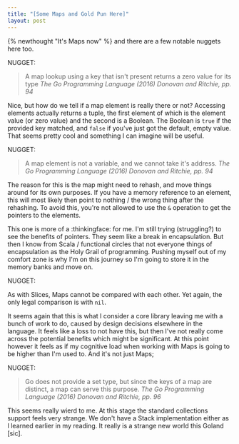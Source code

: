 ```yaml
---
title: "[Some Maps and Gold Pun Here]"
layout: post
---
```

{% newthought "It's Maps now" %} and there are a few notable nuggets here too.

NUGGET:

> A map lookup using a key that isn't present returns a zero value for its type <cite>The Go Programming Language (2016) Donovan and Ritchie, pp. 94</cite>

Nice, but how do we tell if a map element is really there or not?  Accessing elements actually returns a tuple, the first element of which is the element value (or zero value) and the second is a Boolean.  The Boolean is `true` if the provided key matched, and `false` if you've just got the default, empty value.  That seems pretty cool and something I can imagine will be useful.

NUGGET:

> A map element is not a variable, and we cannot take it's address. <cite>The Go Programming Language (2016) Donovan and Ritchie, pp. 94</cite>

The reason for this is the map might need to rehash, and move things around for its own purposes.  If you have a memory reference to an element, this will most likely then point to nothing / the wrong thing after the rehashing.  To avoid this, you're not allowed to use the `&` operation to get the pointers to the elements.

This one is more of a :thinkingface: for me. I'm still trying (struggling?) to see the benefits of pointers. They seem like a break in encapsulation. But then I know from Scala / functional circles that not everyone things of encapsulation as the Holy Grail of programming.  Pushing myself out of my comfort zone is why I'm on this journey so I'm going to store it in the memory banks and move on.

NUGGET: 

As with Slices, Maps cannot be compared with each other.  Yet again, the only legal comparison is with `nil`.  

It seems again that this is what I consider a core library leaving me with a bunch of work to do, caused by design decisions elsewhere in the language.  It feels like a loss to not have this, but then I've not really come across the potential benefits which might be significant.  At this point however it feels as if my cognitive load when working with Maps is going to be higher than I'm used to.  And it's not just Maps;

NUGGET:

> Go does not provide a set type, but since the keys of a map are distinct, a map can serve this purpose. <cite>The Go Programming Language (2016) Donovan and Ritchie, pp. 96</cite>

This seems really wierd to me.  At this stage the standard collections support feels very strange.  We don't have a Stack implementation either as I learned earlier in my reading.  It really is a strange new world this Goland [sic].